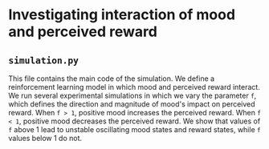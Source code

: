 # Investigating interaction of mood and perceived reward

## `simulation.py`

This file contains the main code of the simulation. We define a reinforcement learning model in which mood and perceived reward interact. We run several experimental simulations in which we vary the parameter `f`, which defines the direction and magnitude of mood's impact on perceived reward. When `f > 1`, positive mood increases the perceived reward. When `f < 1`, positive mood decreases the perceived reward. We show that values of `f` above 1 lead to unstable oscillating mood states and reward states, while `f` values below 1 do not. 